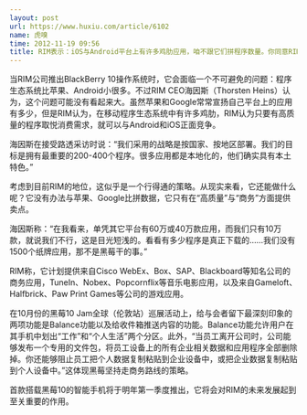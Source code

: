 ```yaml
---
layout: post
url: https://www.huxiu.com/article/6102
name: 虎嗅
time: 2012-11-19 09:56
title: RIM表示：iOS与Android平台上有许多鸡肋应用，咱不跟它们拼程序数量。你同意RIM的策略吗？
---
```

当RIM公司推出BlackBerry 10操作系统时，它会面临一个不可避免的问题：程序生态系统比苹果、Android小很多。不过RIM CEO海因斯（Thorsten Heins）认为，这个问题可能没有看起来大。虽然苹果和Google常常宣扬自己平台上的应用有多少，但是RIM认为，在移动程序生态系统中有许多鸡肋，RIM认为只要有高质量的程序取悦消费需求，就可以与Android和iOS正面竞争。

海因斯在接受路透采访时说：“我们采用的战略是按国家、按地区部署。我们的目标是拥有最重要的200-400个程序。很多应用都是本地化的，他们确实具有本土特色。”

考虑到目前RIM的地位，这似乎是一个行得通的策略。从现实来看，它还能做什么呢？它没有办法与苹果、Google比拼数据，它只有在“高质量”与“商务”方面提供卖点。

海因斯称：“在我看来，单凭其它平台有60万或40万款应用，而我们只有10万款，就说我们不行，这是目光短浅的。看看有多少程序是真正下载的……我们没有1500个纸牌应用，那不是黑莓干的事。”

RIM称，它计划提供来自Cisco WebEx、Box、SAP、Blackboard等知名公司的商务应用，TuneIn、Nobex、Popcornflix等音乐电影应用，以及来自Gameloft、Halfbrick、Paw Print Games等公司的游戏应用。

在10月份的黑莓10 Jam全球（伦敦站）巡展活动上，给与会者留下最深刻印象的两项功能是Balance功能以及给收件箱推送内容的功能。Balance功能允许用户在其手机中划出“工作”和“个人生活”两个分区。此外，“当员工离开公司时，公司能够发布一个专用的文件包，将员工设备上的所有企业相关数据和应用程序全部删除掉。你还能够阻止员工把个人数据复制粘贴到企业设备中，或把企业数据复制粘贴到个人设备中。”这体现黑莓坚持走商务路线的策略。

首款搭载黑莓10的智能手机将于明年第一季度推出，它将会对RIM的未来发展起到至关重要的作用。

